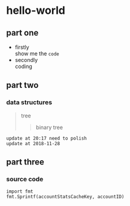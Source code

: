 # hello-world
## part one
* firstly<br>
show me the `code`
* secondly<br>
coding


## part two
### data structures
>tree
>> binary tree
 

    update at 20:17 need to polish
    update at 2018-11-28

## part three
### source code
```golang
import fmt
fmt.Sprintf(accountStatsCacheKey, accountID)
```
